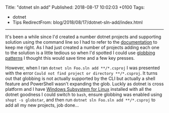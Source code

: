 Title: "dotnet sln add"
Published: 2018-08-17 10:02:03 +0100
Tags:
- dotnet
- Tips
RedirectFrom: blog/2018/08/17/dotnet-sln-add/index.html
---

It's been a while since I'd created a number dotnet projects and supporting solution using the command line so I had to refer to the [documentation](https://docs.microsoft.com/en-us/dotnet/core/tools/dotnet) to keep me right. As I had just created a number of projects adding each one to the solution is a little tedious so when I'd spotted I could use [globbing patterns](https://en.wikipedia.org/wiki/Glob_(programming)) I thought this would save time and a few key presses.

<!--more-->

However, when I ran `dotnet sln Foo.sln add **/*.csproj` I was presented with the error `Could not find project or directory **/*.csproj`. It turns out that globbing is not actually supported by the CLI but actually a shell feature and PowerShell wasn't expanding the glob. Luckly as dotnet is cross platform and I have [Windows Subsystem for Linux](https://docs.microsoft.com/en-us/windows/wsl/install-win10) installed with all the dotnet goodness I could switch to `bash`, ensure globbing was enabled using `shopt -s globstar`, and then run `dotnet sln Foo.sln add **/*.csproj` to add all my new projects, job done...
